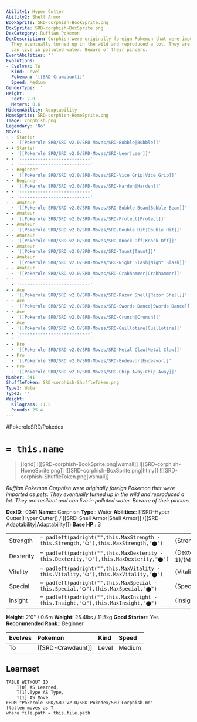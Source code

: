 ```yaml
---
Ability1: Hyper Cutter
Ability2: Shell Armor
BookSprite: SRD-corphish-BookSprite.png
BoxSprite: SRD-corphish-BoxSprite.png
DexCategory: Ruffian Pokemon
DexDescription: Corphish were originally foreign Pokemon that were imported as pets.
  They eventually turned up in the wild and reproduced a lot. They are resilient and
  can live in polluted water. Beware of their pincers.
EventAbilities: ''
Evolutions:
- Evolves: To
  Kind: Level
  Pokemon: '[[SRD-Crawdaunt]]'
  Speed: Medium
GenderType: ''
Height:
  Feet: 2.0
  Meters: 0.6
HiddenAbility: Adaptability
HomeSprite: SRD-corphish-HomeSprite.png
Image: corphish.png
Legendary: 'No'
Moves:
- - Starter
  - '[[Pokerole SRD/SRD v2.0/SRD-Moves/SRD-Bubble|Bubble]]'
- - Starter
  - '[[Pokerole SRD/SRD v2.0/SRD-Moves/SRD-Leer|Leer]]'
- - '---------------------------'
  - '---------------------------'
- - Beginner
  - '[[Pokerole SRD/SRD v2.0/SRD-Moves/SRD-Vice Grip|Vice Grip]]'
- - Beginner
  - '[[Pokerole SRD/SRD v2.0/SRD-Moves/SRD-Harden|Harden]]'
- - '---------------------------'
  - '---------------------------'
- - Amateur
  - '[[Pokerole SRD/SRD v2.0/SRD-Moves/SRD-Bubble Beam|Bubble Beam]]'
- - Amateur
  - '[[Pokerole SRD/SRD v2.0/SRD-Moves/SRD-Protect|Protect]]'
- - Amateur
  - '[[Pokerole SRD/SRD v2.0/SRD-Moves/SRD-Double Hit|Double Hit]]'
- - Amateur
  - '[[Pokerole SRD/SRD v2.0/SRD-Moves/SRD-Knock Off|Knock Off]]'
- - Amateur
  - '[[Pokerole SRD/SRD v2.0/SRD-Moves/SRD-Taunt|Taunt]]'
- - Amateur
  - '[[Pokerole SRD/SRD v2.0/SRD-Moves/SRD-Night Slash|Night Slash]]'
- - Amateur
  - '[[Pokerole SRD/SRD v2.0/SRD-Moves/SRD-Crabhammer|Crabhammer]]'
- - '---------------------------'
  - '---------------------------'
- - Ace
  - '[[Pokerole SRD/SRD v2.0/SRD-Moves/SRD-Razor Shell|Razor Shell]]'
- - Ace
  - '[[Pokerole SRD/SRD v2.0/SRD-Moves/SRD-Swords Dance|Swords Dance]]'
- - Ace
  - '[[Pokerole SRD/SRD v2.0/SRD-Moves/SRD-Crunch|Crunch]]'
- - Ace
  - '[[Pokerole SRD/SRD v2.0/SRD-Moves/SRD-Guillotine|Guillotine]]'
- - '---------------------------'
  - '---------------------------'
- - Pro
  - '[[Pokerole SRD/SRD v2.0/SRD-Moves/SRD-Metal Claw|Metal Claw]]'
- - Pro
  - '[[Pokerole SRD/SRD v2.0/SRD-Moves/SRD-Endeavor|Endeavor]]'
- - Pro
  - '[[Pokerole SRD/SRD v2.0/SRD-Moves/SRD-Chip Away|Chip Away]]'
Number: 341
ShuffleToken: SRD-corphish-ShuffleToken.png
Type1: Water
Type2: ''
Weight:
  Kilograms: 11.5
  Pounds: 25.4
---
```


#PokeroleSRD/Pokedex

# `= this.name`

> [!grid]
> ![[SRD-corphish-BookSprite.png|wsmall]]
> ![[SRD-corphish-HomeSprite.png]]
> ![[SRD-corphish-BoxSprite.png|htiny]]
> ![[SRD-corphish-ShuffleToken.png|wsmall]]


*Ruffian Pokemon*
*Corphish were originally foreign Pokemon that were imported as pets. They eventually turned up in the wild and reproduced a lot. They are resilient and can live in polluted water. Beware of their pincers.*

**DexID**:: 0341
**Name**:: Corphish
**Type**:: Water
**Abilities**:: [[SRD-Hyper Cutter|Hyper Cutter]] / [[SRD-Shell Armor|Shell Armor]] ([[SRD-Adaptability|Adaptability]])
**Base HP**:: 3

|           |                                                                                        |                                          |
| --------- | -------------------------------------------------------------------------------------- | ---------------------------------------- |
| Strength  | `= padleft(padright("",this.MaxStrength - this.Strength,"⭘"),this.MaxStrength,"⬤")`    | (Strength::2)/(MaxStrength::5)   |
| Dexterity | `= padleft(padright("",this.MaxDexterity - this.Dexterity,"⭘"),this.MaxDexterity,"⬤")` | (Dexterity:: 1)/(MaxDexterity::3) |
| Vitality  | `= padleft(padright("",this.MaxVitality - this.Vitality,"⭘"),this.MaxVitality,"⬤")`    | (Vitality::2)/(MaxVitality::4)   |
| Special   | `= padleft(padright("",this.MaxSpecial - this.Special,"⭘"),this.MaxSpecial,"⬤")`       | (Special::2)/(MaxSpecial::4)     |
| Insight   | `= padleft(padright("",this.MaxInsight - this.Insight,"⭘"),this.MaxInsight,"⬤")`       | (Insight::1)/(MaxInsight::3)     |

**Height**: 2'0" / 0.6m
**Weight**: 25.4lbs / 11.5kg
**Good Starter**:: Yes
**Recommended Rank**:: Beginner

| Evolves   | Pokemon           | Kind   | Speed   |
|:----------|:------------------|:-------|:--------|
| To        | [[SRD-Crawdaunt]] | Level  | Medium  |

## Learnset

```dataview
TABLE WITHOUT ID
    T[0] AS Learned,
    T[1].Type AS Type,
    T[1] AS Move
FROM "Pokerole SRD/SRD v2.0/SRD-Pokedex/SRD-Corphish.md"
flatten moves as T
where file.path = this.file.path
```
